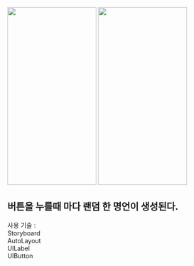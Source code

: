 <img src="https://user-images.githubusercontent.com/85103972/132178873-ce756550-d58a-4a4e-a1e1-a24a1de20fae.png" width="200" height="400"/><span>
<img src="https://user-images.githubusercontent.com/85103972/132179838-4784c92a-1bda-408f-9981-cffd6aa713b3.png" width="200" height="400"/>
<h2>버튼을 누를때 마다 랜덤 한 명언이 생성된다.</h2>
사용 기술 : <br>Storyboard
  <br> AutoLayout
  <br>UILabel
  <br>UIButton
